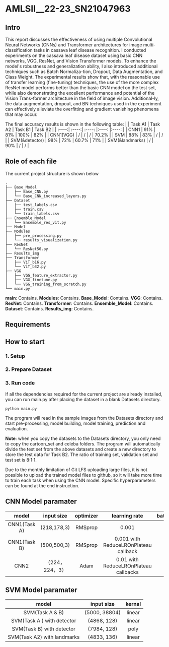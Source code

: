 # AMLSII__22-23_SN21047963
## Intro
This report discusses the effectiveness of using multiple Convolutional Neural Networks (CNNs) and Transformer architectures for image multi-classification tasks in cassava leaf disease recognition. I conducted experiments on the cassava leaf disease dataset using basic CNN networks, VGG, ResNet, and Vision Transformer models. To enhance the model's robustness and generalization ability, I also introduced additional techniques such as Batch Normaliza-tion, Dropout, Data Augmentation, and Class Weight. The experimental results show that, with the reasonable use of transfer learning (fine-tuning) techniques, the use of the more complex ResNet model performs better than the basic CNN model on the test set, while also demonstrating the excellent performance and potential of the Vision Trans-former architecture in the field of image vision. Additional-ly, the data augmentation, dropout, and BN techniques used in the experiment can effectively alleviate the overfitting and gradient vanishing phenomena that may occur.


The final accuracy results is shown in the following table:
|  | Task A1 | Task A2 | Task B1 | Task B2 |
| :----:| :----:| :----: |:----: |:----: |
| CNN1 | 91% | 81% | 100% | 82% |
| CNN1(VGG) | / | / | / | 70.2% |
| SVM | 88% | 83% | / | / |
| SVM(&detector) | 98% | 72% | 60.7% | 71% |
| SVM(&landmarks) | / | 90% | / | / |

## Role of each file
The current project structure is shown below
```
.
├── Base_Model
│   ├── Base_CNN.py
│   └── Base_CNN_increased_layers.py
├── Dataset
│   ├── test_labels.csv
│   ├── train.csv
│   └── train_labels.csv
├── Ensemble_Model
│   └── Ensemble_res_vit.py
├── Model
├── Modules
│   ├── pre_processing.py
│   └── results_visualization.py
├── ResNet
│   └── ResNet50.py
├── Results_img
├── Transformer
│   ├── ViT_b16.py
│   └── ViT_b32.py
├── VGG
│   ├── VGG_feature_extractor.py
│   ├── VGG_finetune.py
│   └── VGG_training_from_scratch.py
└── main.py

```
**main**: Contains. 
**Modules**: Contains. 
**Base_Model**: Contains. 
**VGG**: Contains. 
**ResNet**: Contains. 
**Transformer**: Contains. 
**Ensemble_Model**: Contains. 
**Dataset**: Contains. 
**Results_img**: Contains. 

## Requirements

## How to start
### 1. Setup

### 2. Prepare Dataset

### 3. Run code


If all the dependencies required for the current project are already installed, you can run main.py after placing the dataset in a blank Datasets directory.
```
python main.py
```
The program will read in the sample images from the Datasets directory and start pre-processing, model building, model training, prediction and evaluation. 

**Note**: when you copy the datasets to the Datasets directory, you only need to copy the cartoon_set and celeba folders. The program will automatically divide the test set from the above datasets and create a new directory to store the test data for Task B2. The ratio of training set, validation set and test set is 8:1:1. 

Due to the monthly limitation of Git LFS uploading large files, it is not possible to upload the trained model files to github, so it will take more time to train each task when using the CNN model. Specific hyperparameters can be found at the end instruction.



## CNN Model paramater

| model | input size  |  optimizer | learning rate | batch_size | epochs |
| :----:| :----:| :----: |:----: |:----: | :----: |
| CNN1(Task A) | (218,178,3) | RMSprop | 0.001 | 32 | 30 | 
| CNN1(Task B) | (500,500,3) | RMSprop | 0.001 with ReduceLROnPlateau callback| 32 | 30 | 
| CNN2 |（224，224，3）  |  Adam|  0.01 with ReduceLROnPlateau callbacks| 32 | 30 | 

## SVM Model paramater 
| model | input size  |  kernal | 
| :----:| :----:| :----: |
| SVM(Task A & B)  | (5000, 38804) | linear | 
| SVM(Task A ) with detector | (4868, 128) |linear  |
| SVM(Task B) with detector | (7984, 128) |poly  | 
| SVM(Task A2) with landmarks  | (4833, 136) | linear |  



